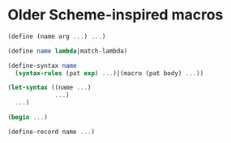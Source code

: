 # Older Scheme-inspired macros

```scheme
(define (name arg ...) ...)
```

```scheme
(define name lambda|match-lambda)
```

```scheme
(define-syntax name
  (syntax-rules (pat exp) ...)|(macro (pat body) ...))
```

```scheme
(let-syntax ((name ...)
             ...)
  ...)
```

```scheme
(begin ...)
```

```scheme
(define-record name ...)
```
